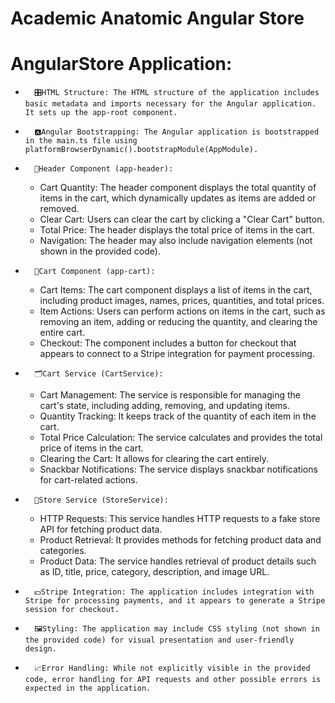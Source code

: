 # Academic Anatomic Angular Store



# AngularStore Application:
* 		🎛️HTML Structure: The HTML structure of the application includes basic metadata and imports necessary for the Angular application. It sets up the app-root component.
* 		🅰️Angular Bootstrapping: The Angular application is bootstrapped in the main.ts file using platformBrowserDynamic().bootstrapModule(AppModule).
* 		🧱Header Component (app-header):
    * Cart Quantity: The header component displays the total quantity of items in the cart, which dynamically updates as items are added or removed.
    * Clear Cart: Users can clear the cart by clicking a "Clear Cart" button.
    * Total Price: The header displays the total price of items in the cart.
    * Navigation: The header may also include navigation elements (not shown in the provided code).
* 		🛒Cart Component (app-cart):
    * Cart Items: The cart component displays a list of items in the cart, including product images, names, prices, quantities, and total prices.
    * Item Actions: Users can perform actions on items in the cart, such as removing an item, adding or reducing the quantity, and clearing the entire cart.
    * Checkout: The component includes a button for checkout that appears to connect to a Stripe integration for payment processing.
* 		🗂️Cart Service (CartService):
    * Cart Management: The service is responsible for managing the cart's state, including adding, removing, and updating items.
    * Quantity Tracking: It keeps track of the quantity of each item in the cart.
    * Total Price Calculation: The service calculates and provides the total price of items in the cart.
    * Clearing the Cart: It allows for clearing the cart entirely.
    * Snackbar Notifications: The service displays snackbar notifications for cart-related actions.
* 		🏤Store Service (StoreService):
    * HTTP Requests: This service handles HTTP requests to a fake store API for fetching product data.
    * Product Retrieval: It provides methods for fetching product data and categories.
    * Product Data: The service handles retrieval of product details such as ID, title, price, category, description, and image URL.
* 		💵Stripe Integration: The application includes integration with Stripe for processing payments, and it appears to generate a Stripe session for checkout.
* 		🖼️Styling: The application may include CSS styling (not shown in the provided code) for visual presentation and user-friendly design.
* 		📈Error Handling: While not explicitly visible in the provided code, error handling for API requests and other possible errors is expected in the application.

